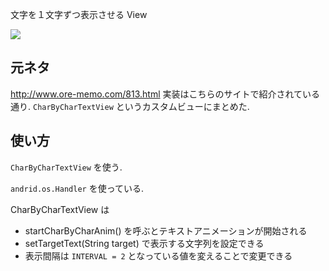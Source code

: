 文字を１文字ずつ表示させる View

<img src="https://gyazo.com/69a6f323ad08faa0bf6081fce51aa0a1.gif"/>

## 元ネタ
http://www.ore-memo.com/813.html
実装はこちらのサイトで紹介されている通り.
`CharByCharTextView` というカスタムビューにまとめた.

## 使い方
`CharByCharTextView` を使う.

`andrid.os.Handler` を使っている.

CharByCharTextView は
- startCharByCharAnim() を呼ぶとテキストアニメーションが開始される
- setTargetText(String target) で表示する文字列を設定できる
- 表示間隔は `INTERVAL = 2` となっている値を変えることで変更できる
